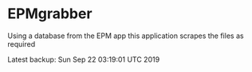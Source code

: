 # EPMgrabber
Using a database from the EPM app this application scrapes the files as required


Latest backup: Sun Sep 22 03:19:01 UTC 2019
